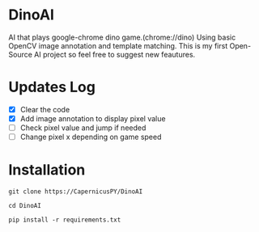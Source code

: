 # DinoAI
AI that plays google-chrome dino game.(chrome://dino) Using basic OpenCV image annotation and template matching.
This is my first Open-Source AI project so feel free to suggest new feautures.
# Updates Log
- [x] Clear the code
- [x] Add image annotation to display pixel value
- [ ] Check pixel value and jump if needed
- [ ] Change pixel x depending on game speed
# Installation
```
git clone https://CapernicusPY/DinoAI
```
```
cd DinoAI
```
```
pip install -r requirements.txt
```
